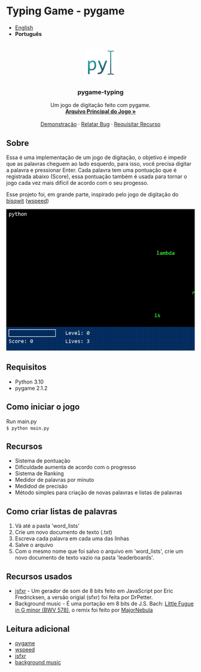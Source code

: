 # Typing Game - pygame
* [English](README.md)
* **Português**
<!-- PROJECT LOGO -->
<br />
<div align="center">
  <a href="https://github.com/Thinato/pygame-typing">
    <img src="assets/img/logo128.png" alt="Logo" width="80" height="80">
  </a>

  <h3 align="center">pygame-typing</h3>

  <p align="center">
    Um jogo de digitação feito com pygame.
    <br />
    <a href="https://github.com/Thinato/pygame-typing/blob/main/game.py"><strong>Arquivo Principal do Jogo »</strong></a>
    <br />
    <br />
    <a href="https://github.com/Thinato/pygame-typing/blob/main/demo/demo.gif">Demonstração</a>
    ·
    <a href="https://github.com/Thinato/pygame-typing/issues">Relatar Bug</a>
    ·
    <a href="https://github.com/Thinato/pygame-typing/pulls">Requisitar Recurso</a>
  </p>
</div>


## Sobre
Essa é uma implementação de um jogo de digitação, o objetivo é impedir que as palavras cheguem ao lado esquerdo, para isso, você precisa digitar a palavra e pressionar Enter. Cada palavra tem uma pontuação que é registrada abaixo (Score), essa pontuação também é usada para tornar o jogo cada vez mais difícil de acordo com o seu progesso.

Esse projeto foi, em grande parte, inspirado pelo jogo de digitação do [bisqwit](https://bisqwit.iki.fi/) ([wspeed](https://bisqwit.iki.fi/wspeed/))

![gif demonstrando o jogo sendo jogado][demo]

## Requisitos
* Python 3.10
* pygame 2.1.2

## Como iniciar o jogo
Run main.py<br/>
`$ python main.py`

## Recursos
* Sistema de pontuação
* Dificuldade aumenta de acordo com o progresso
* Sistema de Ranking
* Medidor de palavras por minuto
* Medidod de precisão
* Método simples para criação de novas palavras e listas de palavras

## Como criar listas de palavras
1. Vá até a pasta 'word_lists'
2. Crie um novo documento de texto (.txt)
3. Escreva cada palavra em cada uma das linhas
4. Salve o arquivo
5. Com o mesmo nome que foi salvo o arquivo em 'word_lists', crie um novo documento de texto vazio na pasta 'leaderboards'.

## Recursos usados
* [jsfxr](https://sfxr.me/) - Um gerador de som de 8 bits feito em JavaScript por Eric Fredricksen, a versão origial (sfxr) foi feita por DrPetter.
* Background music - É uma portação em 8 bits de J.S. Bach: [Little Fugue in G minor (BWV 578)](https://www.youtube.com/watch?v=Bbox4oi6HjA), o remix foi feito por [MajorNebula](https://www.youtube.com/channel/UCyWw_f8wEU3PIEO2LaKgoUw)

## Leitura adicional
* [pygame](https://www.pygame.org/wiki/about)
* [wspeed](https://bisqwit.iki.fi/wspeed/)
* [jsfxr](https://sfxr.me/)
* [background music](https://www.youtube.com/watch?v=ZAwYwK4Ujas)




<!-- MARKDOWN LINKS & IMAGES -->
[demo]: demo/demo.gif
